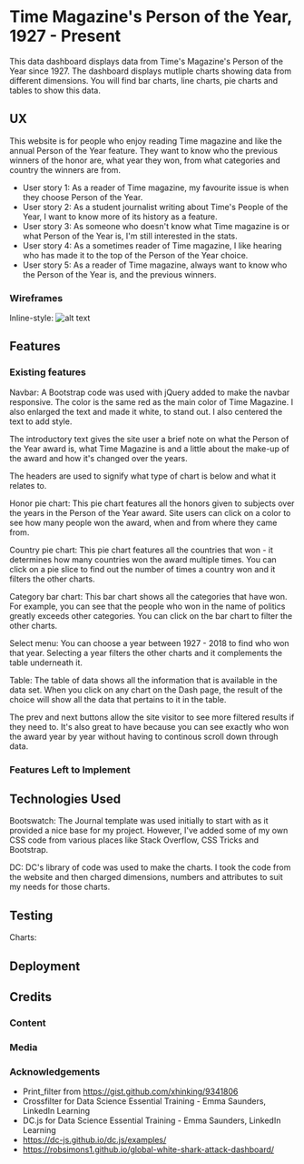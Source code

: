 # Time Magazine's Person of the Year, 1927 - Present

This data dashboard displays data from Time's Magazine's Person of the Year since 1927. 
The dashboard displays mutliple charts showing data from different dimensions.
You will find bar charts, line charts, pie charts and tables to show this data.

## UX

This website is for people who enjoy reading Time magazine and like the annual Person of the Year feature.
They want to know who the previous winners of the honor are, what year they won, from what categories and
country the winners are from.

* User story 1: As a reader of Time magazine, my favourite issue is when they choose Person of the Year. 
* User story 2: As a student journalist writing about Time's People of the Year, I want to know more of its history as a feature.
* User story 3: As someone who doesn't know what Time magazine is or what Person of the Year is, I'm still interested in the stats.
* User story 4: As a sometimes reader of Time magazine, I like hearing who has made it to the top of the Person of the Year choice.
* User story 5: As a reader of Time magazine, always want to know who the Person of the Year is, and the previous winners.

### Wireframes
Inline-style: 
![alt text](https://github.com/adonegan/milestone2-dashboard/blob/master/images/responsiveness.png "Logo Title Text 1")

## Features

### Existing features

Navbar: A Bootstrap code was used with jQuery added to make the navbar responsive. The color is the same red as the main color
of Time Magazine. I also enlarged the text and made it white, to stand out. I also centered the text to add style.

The introductory text gives the site user a brief note on what the Person of the Year award is, what Time Magazine is and a little about
the make-up of the award and how it's changed over the years.

The headers are used to signify what type of chart is below and what it relates to.

Honor pie chart: This pie chart features all the honors given to subjects over the years in the Person of the Year award. Site users
can click on a color to see how many people won the award, when and from where they came from.

Country pie chart: This pie chart features all the countries that won - it determines how many countries won the award multiple times.
You can click on a pie slice to find out the number of times a country won and it filters the other charts.

Category bar chart: This bar chart shows all the categories that have won. For example, you can see that the people who won in the name
of politics greatly exceeds other categories. You can click on the bar chart to filter the other charts.

Select menu: You can choose a year between 1927 - 2018 to find who won that year. Selecting a year filters the other charts and it 
complements the table underneath it.

Table: The table of data shows all the information that is available in the data set. When you click on any chart on the Dash page,
the result of the choice will show all the data that pertains to it in the table.

The prev and next buttons allow the site visitor to see more filtered results if they need to. It's also great to have because you can see 
exactly who won the award year by year without having to continous scroll down through data.

### Features Left to Implement

## Technologies Used

Bootswatch: The Journal template was used initially to start with as it provided a nice base for my project. However, I've added some of
my own CSS code from various places like Stack Overflow, CSS Tricks and Bootstrap.

DC: DC's library of code was used to make the charts. I took the code from the website and then charged dimensions, numbers and 
attributes to suit my needs for those charts.


## Testing

Charts: 

## Deployment

## Credits

### Content

### Media

### Acknowledgements

* Print_filter from https://gist.github.com/xhinking/9341806
* Crossfilter for Data Science Essential Training - Emma Saunders, LinkedIn Learning
* DC.js for Data Science Essential Training - Emma Saunders, LinkedIn Learning
* https://dc-js.github.io/dc.js/examples/
* https://robsimons1.github.io/global-white-shark-attack-dashboard/
